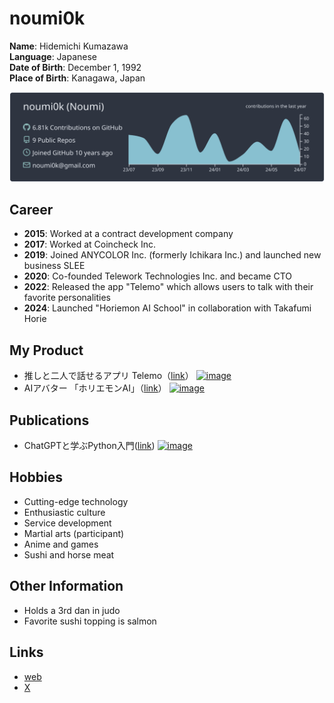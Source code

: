 # noumi0k
**Name**: Hidemichi Kumazawa  
**Language**: Japanese  
**Date of Birth**: December 1, 1992  
**Place of Birth**: Kanagawa, Japan  


[![](https://raw.githubusercontent.com/noumi0k/noumi0k/master/profile-summary-card-output/nord_dark/0-profile-details.svg)](https://github.com/vn7n24fzkq/github-profile-summary-cards)  

## Career
- **2015**: Worked at a contract development company
- **2017**: Worked at Coincheck Inc.
- **2019**: Joined ANYCOLOR Inc. (formerly Ichikara Inc.) and launched new business SLEE
- **2020**: Co-founded Telework Technologies Inc. and became CTO
- **2022**: Released the app "Telemo" which allows users to talk with their favorite personalities
- **2024**: Launched "Horiemon AI School" in collaboration with Takafumi Horie

## My Product

- 推しと二人で話せるアプリ Telemo（[link](https://telemo.me)）
[![image](https://github.com/noumi0k/noumi0k/assets/5664171/241ce160-3377-4337-b37c-6af3d6eedb10)  ](https://telemo.me)
- AIアバター 「ホリエモンAI」（[link](https://youtube.com/@horiemon-ai)）
[![image](https://github.com/noumi0k/noumi0k/assets/5664171/8dfa83ca-bc90-4155-8a5f-d5bb908b4203)
](https://youtube.com/@horiemon-ai)


## Publications 
- ChatGPTと学ぶPython入門([link](https://amzn.to/3Srzph4))
[![image](https://github.com/noumi0k/noumi0k/assets/5664171/f22c1bd6-3ad9-4512-be14-3270308bcf95)](https://amzn.to/3Srzph4)

  
## Hobbies
- Cutting-edge technology
- Enthusiastic culture
- Service development
- Martial arts (participant)
- Anime and games
- Sushi and horse meat

## Other Information
- Holds a 3rd dan in judo
- Favorite sushi topping is salmon

## Links
- [web](https://noumi0k.com)
- [X](https://x.com/noumi0k)


<!-- 
下記リポジトリで`use this template`
https://github.com/vn7n24fzkq/github-profile-summary-cards-example

その後は下記自動生成されたディレクトリ以下READMEにあるMarkdown記法のサンプルをコピーして利用する
https://github.com/noumi0k/noumi0k/blob/master/profile-summary-card-output/README.md
-->


<!--
**noumi0k/noumi0k** is a ✨ _special_ ✨ repository because its `README.md` (this file) appears on your GitHub profile.

Here are some ideas to get you started:

- 🔭 I’m currently working on ...
- 🌱 I’m currently learning ...
- 👯 I’m looking to collaborate on ...
- 🤔 I’m looking for help with ...
- 💬 Ask me about ...
- 📫 How to reach me: ...
- 😄 Pronouns: ...
- ⚡ Fun fact: ...
-->
